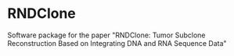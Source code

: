 # RNDClone
Software package for the paper "RNDClone: Tumor Subclone Reconstruction Based on Integrating DNA and RNA Sequence Data"


